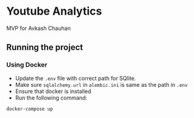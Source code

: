 # Youtube Analytics

MVP for Avkash Chauhan

## Running the project

### Using Docker

* Update the `.env` file with correct path for SQlite.
* Make sure `sqlalchemy.url` in `alembic.ini` is same as the path in `.env`
* Ensure that docker is installed
* Run the following command:

```bash
docker-compose up
```









